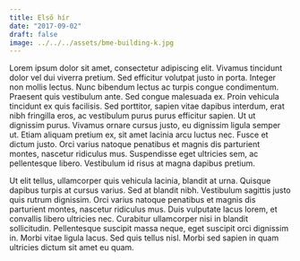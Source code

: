 ```yaml
---
title: Első hír
date: "2017-09-02"
draft: false
image: ../../../assets/bme-building-k.jpg
---
```


Lorem ipsum dolor sit amet, consectetur adipiscing elit. Vivamus tincidunt dolor vel dui viverra pretium. Sed efficitur volutpat justo in porta. Integer non mollis lectus. Nunc bibendum lectus ac turpis congue condimentum. Praesent quis vestibulum ante. Sed congue malesuada ex. Proin vehicula tincidunt ex quis facilisis. Sed porttitor, sapien vitae dapibus interdum, erat nibh fringilla eros, ac vestibulum purus purus efficitur sapien. Ut ut dignissim purus. Vivamus ornare cursus justo, eu dignissim ligula semper ut. Etiam aliquam pretium ex, sit amet lacinia arcu luctus nec. Fusce et dictum justo. Orci varius natoque penatibus et magnis dis parturient montes, nascetur ridiculus mus. Suspendisse eget ultricies sem, ac pellentesque libero. Vestibulum id risus at magna dapibus pretium.

Ut elit tellus, ullamcorper quis vehicula lacinia, blandit at urna. Quisque dapibus turpis at cursus varius. Sed at blandit nibh. Vestibulum sagittis justo quis rutrum dignissim. Orci varius natoque penatibus et magnis dis parturient montes, nascetur ridiculus mus. Duis vulputate lacus lorem, et convallis libero ultricies nec. Curabitur ullamcorper nisi in blandit sollicitudin. Pellentesque suscipit massa neque, eget suscipit orci dignissim in. Morbi vitae ligula lacus. Sed quis tellus nisl. Morbi sed sapien in quam ultricies dictum sit amet eu quam.
